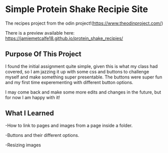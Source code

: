 # Simple Protein Shake Recipie Site
The recipes project from the odin project!(https://www.theodinproject.com/)

There is a preview available here: https://jamiemetcalfe18.github.io/protein_shake_recipies/

## Purpose Of This Project
I found the initial assignment quite simple, given this is what my class had covered, so I am jazzing it up with some css and buttons to challenge myself and make something super presentable. The buttons were super fun and my first time experementing with different button options.

I may come back and make some more edits and changes in the future, but for now I am happy with it!

## What I Learned

-How to link to pages and images from a page inside a folder.

-Buttons and their different options.

-Resizing images
 
